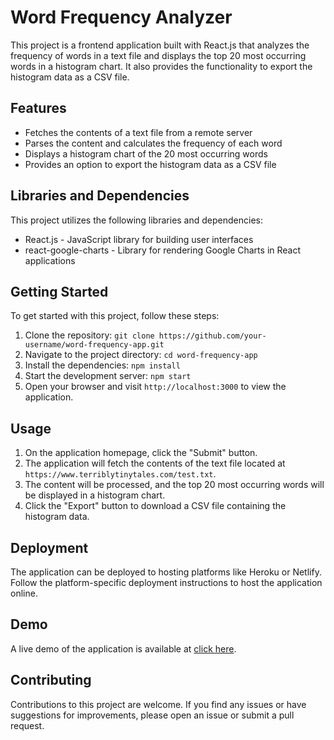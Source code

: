 # Word Frequency Analyzer

This project is a frontend application built with React.js that analyzes the frequency of words in a text file and displays the top 20 most occurring words in a histogram chart. It also provides the functionality to export the histogram data as a CSV file.

## Features

- Fetches the contents of a text file from a remote server
- Parses the content and calculates the frequency of each word
- Displays a histogram chart of the 20 most occurring words
- Provides an option to export the histogram data as a CSV file

## Libraries and Dependencies

This project utilizes the following libraries and dependencies:

- React.js - JavaScript library for building user interfaces
- react-google-charts - Library for rendering Google Charts in React applications

## Getting Started

To get started with this project, follow these steps:

1. Clone the repository: `git clone https://github.com/your-username/word-frequency-app.git`
2. Navigate to the project directory: `cd word-frequency-app`
3. Install the dependencies: `npm install`
4. Start the development server: `npm start`
5. Open your browser and visit `http://localhost:3000` to view the application.

## Usage

1. On the application homepage, click the "Submit" button.
2. The application will fetch the contents of the text file located at `https://www.terriblytinytales.com/test.txt`.
3. The content will be processed, and the top 20 most occurring words will be displayed in a histogram chart.
4. Click the "Export" button to download a CSV file containing the histogram data.

## Deployment

The application can be deployed to hosting platforms like Heroku or Netlify. Follow the platform-specific deployment instructions to host the application online.

## Demo

A live demo of the application is available at [click here](https://gautam-terribly-tiny-tales.netlify.app/).

## Contributing

Contributions to this project are welcome. If you find any issues or have suggestions for improvements, please open an issue or submit a pull request.



